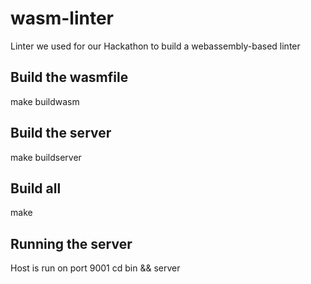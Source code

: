 # wasm-linter
Linter we used for our Hackathon to build a webassembly-based linter

## Build the wasmfile
make buildwasm

## Build the server
make buildserver

## Build all
make

## Running the server
Host is run on port 9001
cd bin && server  
